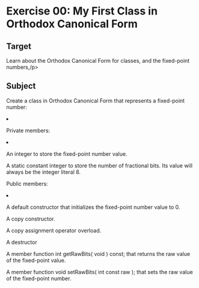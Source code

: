 <h1>Exercise 00: My First Class in Orthodox Canonical Form</h1>

<h2>Target</h2>
<p>Learn about the Orthodox Canonical Form for classes, and the fixed-point numbers,/p>

<h2>Subject</h2>
<p>Create a class in Orthodox Canonical Form that represents a fixed-point number:</p>
  <li>
    <p>Private members:</p>
    <li>
	  <p>An integer to store the fixed-point number value.</p>
      <p>A static constant integer to store the number of fractional bits. Its value will always be the integer literal 8.</p>
    </li>
	</p>Public members:</p>
	<li>
       <p>A default constructor that initializes the fixed-point number value to 0.</p>
       <p>A copy constructor.</p>
	   <p>A copy assignment operator overload.</p>
	   <p>A destructor</p>
	   <p>A member function int getRawBits( void ) const; that returns the raw value of the fixed-point value.</p>
	   <p>A member function void setRawBits( int const raw ); that sets the raw value of the fixed-point number.</p>
	</li>
  </li>
